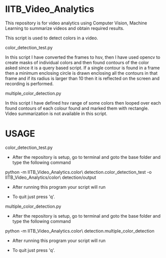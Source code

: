 # IITB_Video_Analytics
This repository is for video analytics using Computer Vision, Machine Learning to summarize videos and obtain required results.


This script is used to detect colors in a video.

color_detection_test.py

In this script I have converted the frames to hsv, then I have used opencv to create masks of individual colors and then found contours of the color asked since it is a query based script.
If a single contour is found in a frame then a minimum enclosing circle is drawn enclosing all the contours in that frame and if its radius is larger than 10 then it is reflected on the screen and recording is performed.

multiple_color_detection.py

In this script I have defined hsv range of some colors then looped over each found contours of each colour found and marked them with rectangle.
Video summarization is not available in this script.

# USAGE

color_detection_test.py

- After the repository is setup, go to terminal and goto the base folder and type the following command

python -m IITB_Video_Analytics.color\ detection.color_detection_test -o IITB_Video_Analytics/color\ detection/output

- After running this program your script will run

- To quit just press 'q'.


multiple_color_detection.py

- After the repository is setup, go to terminal and goto the base folder and type the following command

python -m IITB_Video_Analytics.color\ detection.multiple_color_detection

- After running this program your script will run

- To quit just press 'q'.


